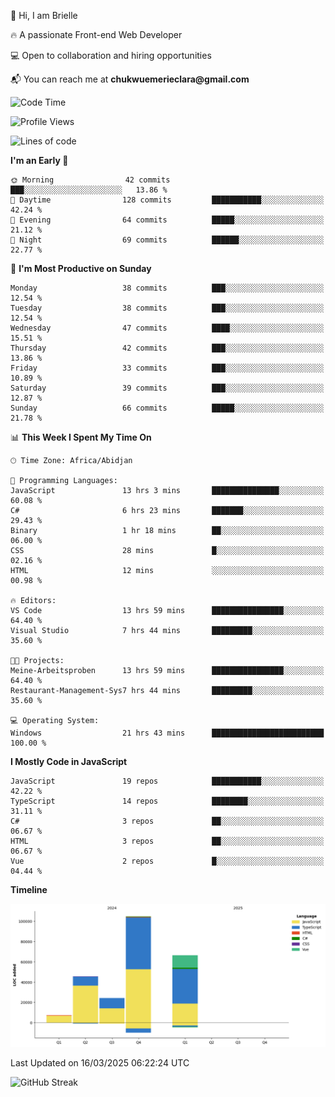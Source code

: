 <div align="left">
  <p>👋 Hi, I am Brielle</p>
  <p>🔥 A passionate Front-end Web Developer</p>
  <p>💻 Open to collaboration and hiring opportunities</p>
  <p>📬 You can reach me at <strong>chukwuemerieclara@gmail.com</strong></p>
</div>


 
 <!--START_SECTION:waka-->
![Code Time](http://img.shields.io/badge/Code%20Time-530%20hrs%2054%20mins-blue)

![Profile Views](http://img.shields.io/badge/Profile%20Views-0-blue)

![Lines of code](https://img.shields.io/badge/From%20Hello%20World%20I%27ve%20Written-248.1%20thousand%20lines%20of%20code-blue)

**I'm an Early 🐤** 

```text
🌞 Morning                42 commits          ███░░░░░░░░░░░░░░░░░░░░░░   13.86 % 
🌆 Daytime                128 commits         ███████████░░░░░░░░░░░░░░   42.24 % 
🌃 Evening                64 commits          █████░░░░░░░░░░░░░░░░░░░░   21.12 % 
🌙 Night                  69 commits          ██████░░░░░░░░░░░░░░░░░░░   22.77 % 
```
📅 **I'm Most Productive on Sunday** 

```text
Monday                   38 commits          ███░░░░░░░░░░░░░░░░░░░░░░   12.54 % 
Tuesday                  38 commits          ███░░░░░░░░░░░░░░░░░░░░░░   12.54 % 
Wednesday                47 commits          ████░░░░░░░░░░░░░░░░░░░░░   15.51 % 
Thursday                 42 commits          ███░░░░░░░░░░░░░░░░░░░░░░   13.86 % 
Friday                   33 commits          ███░░░░░░░░░░░░░░░░░░░░░░   10.89 % 
Saturday                 39 commits          ███░░░░░░░░░░░░░░░░░░░░░░   12.87 % 
Sunday                   66 commits          █████░░░░░░░░░░░░░░░░░░░░   21.78 % 
```


📊 **This Week I Spent My Time On** 

```text
🕑︎ Time Zone: Africa/Abidjan

💬 Programming Languages: 
JavaScript               13 hrs 3 mins       ███████████████░░░░░░░░░░   60.08 % 
C#                       6 hrs 23 mins       ███████░░░░░░░░░░░░░░░░░░   29.43 % 
Binary                   1 hr 18 mins        ██░░░░░░░░░░░░░░░░░░░░░░░   06.00 % 
CSS                      28 mins             █░░░░░░░░░░░░░░░░░░░░░░░░   02.16 % 
HTML                     12 mins             ░░░░░░░░░░░░░░░░░░░░░░░░░   00.98 % 

🔥 Editors: 
VS Code                  13 hrs 59 mins      ████████████████░░░░░░░░░   64.40 % 
Visual Studio            7 hrs 44 mins       █████████░░░░░░░░░░░░░░░░   35.60 % 

🐱‍💻 Projects: 
Meine-Arbeitsproben      13 hrs 59 mins      ████████████████░░░░░░░░░   64.40 % 
Restaurant-Management-Sys7 hrs 44 mins       █████████░░░░░░░░░░░░░░░░   35.60 % 

💻 Operating System: 
Windows                  21 hrs 43 mins      █████████████████████████   100.00 % 
```

**I Mostly Code in JavaScript** 

```text
JavaScript               19 repos            ███████████░░░░░░░░░░░░░░   42.22 % 
TypeScript               14 repos            ████████░░░░░░░░░░░░░░░░░   31.11 % 
C#                       3 repos             ██░░░░░░░░░░░░░░░░░░░░░░░   06.67 % 
HTML                     3 repos             ██░░░░░░░░░░░░░░░░░░░░░░░   06.67 % 
Vue                      2 repos             █░░░░░░░░░░░░░░░░░░░░░░░░   04.44 % 
```



**Timeline**

![Lines of Code chart](https://raw.githubusercontent.com/Brielle28/Brielle28/main/assets/bar_graph.png)


 Last Updated on 16/03/2025 06:22:24 UTC
<!--END_SECTION:waka-->

![GitHub Streak](https://github-readme-streak-stats.herokuapp.com/?user=Brielle28)



